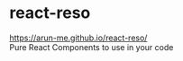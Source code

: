 # react-reso
https://arun-me.github.io/react-reso/   <br>
Pure React Components to use in your code
